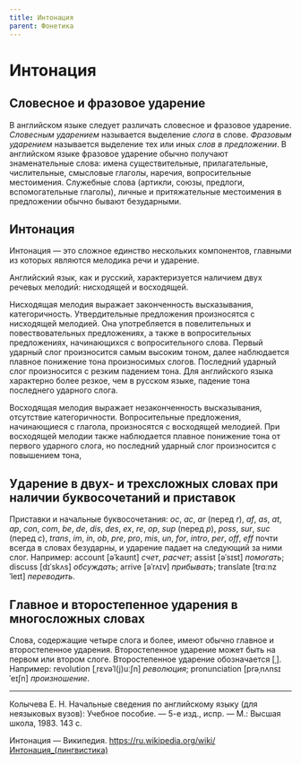 ```yaml
---
title: Интонация
parent: Фонетика
---
```


# Интонация


## Словесное и фразовое ударение

В английском языке следует различать словесное и фразовое ударение.
*Словесным ударением* называется выделение *слога* в слове.  *Фразовым
ударением* называется выделение тех или иных *слов в предложении*.  В
английском языке фразовое ударение обычно получают знаменательные
слова: имена существительные, прилагательные, числительные, смысловые
глаголы, наречия, вопросительные местоимения.  Служебные слова
(артикли, союзы, предлоги, вспомогательные глаголы), личные и
притяжательные местоимения в предложении обычно бывают безударными.


## Интонация

Интонация — это сложное единство нескольких компонентов, главными из
которых являются мелодика речи и ударение.

Английский язык, как и русский, характеризуется наличием двух речевых
мелодий: нисходящей и восходящей.

Нисходящая мелодия выражает законченность высказывания,
категоричность.  Утвердительные предложения произносятся с нисходящей
мелодией.  Она употребляется в повелительных и повествовательных
предложениях, а также в вопросительных предложениях, начинающихся с
вопросительного слова.  Первый ударный слог произносится самым высоким
тоном, далее наблюдается плавное понижение тона произносимых слогов.
Последний ударный слог произносится с резким падением тона.  Для
английского языка характерно более резкое, чем в русском языке,
падение тона последнего ударного слога.

Восходящая мелодия выражает незаконченность высказывания, отсутствие
категоричности.  Вопросительные предложения, начинающиеся с глагола,
произносятся с восходящей мелодией.  При восходящей мелодии также
наблюдается плавное понижение тона от первого ударного слога, но
последний ударный слог произносится с повышением тона,


## Ударение в двух- и трехсложных словах при наличии буквосочетаний и приставок

Приставки и начальные буквосочетания: *oc*, *ac*, *ar* (перед *r*),
*af*, *as*, *at*, *ap*, *con*, *com*, *be*, *de*, *dis*, *des*, *ex*,
*re*, *op*, *sup* (перед *p*), *poss*, *sur*, *suc* (перед *c*),
*trans*, *im*, *in*, *ob*, *pre*, *pro*, *mis*, *un*, *for*, *intro*,
*per*, *off*, *eff* почти всегда в словах безударны, и ударение падает
на следующий за ними слог.  Например: account [əˈkaʊnt] *счет*, *расчет*;
assist [əˈsɪst] *помогать*; discuss [dɪˈskʌs] *обсуждать*; arrive [əˈrʌɪv]
*прибывать*; translate [trɑːnzˈleɪt] *переводить*.


## Главное и второстепенное ударения в многосложных словах

Слова, содержащие четыре слога и более, имеют обычно главное и
второстепенное ударения.  Второстепенное ударение может быть на первом
или втором слоге.  Второстепенное ударение обозначается [ˌ].
Например: revolution [ˌrɛvəˈl(j)uːʃn] *революция*; pronunciation
[prəˌnʌnsɪˈeɪʃn] *произношение*.


---

Колычева Е. Н.  Начальные сведения по английскому языку (для
неязыковых вузов): Учебное пособие. — 5-е изд., испр. — М.: Высшая
школа, 1983. 143 с.

Интонация — Википедия.
<https://ru.wikipedia.org/wiki/Интонация_(лингвистика)>
